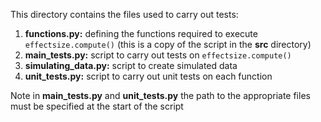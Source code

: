 This directory contains the files used to carry out tests:

1. **functions.py:** defining the functions required to execute `effectsize.compute()` (this is a copy of the script in the **src** directory)
2. **main_tests.py:** script to carry out tests on `effectsize.compute()`
3. **simulating_data.py:** script to create simulated data
4. **unit_tests.py:** script to carry out unit tests on each function

Note in **main_tests.py** and **unit_tests.py** the path to the appropriate files must be specified at the start of the script

